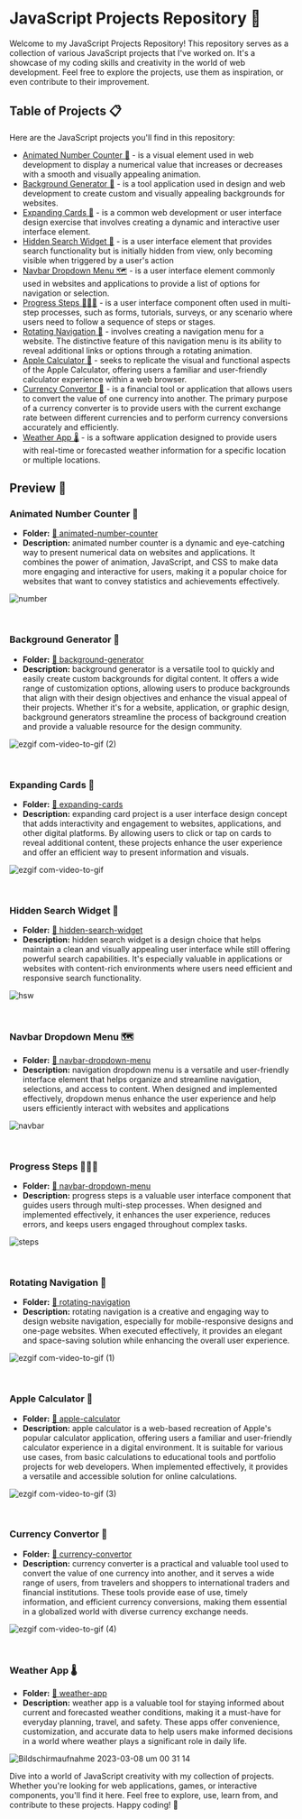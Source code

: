  # JavaScript Projects Repository 🚀

Welcome to my JavaScript Projects Repository! This repository serves as a collection of various JavaScript projects that I've worked on. It's a showcase of my coding skills and creativity in the world of web development. Feel free to explore the projects, use them as inspiration, or even contribute to their improvement.

## Table of Projects 📋

Here are the JavaScript projects you'll find in this repository:

- [Animated Number Counter 🔢](#animated-number-counter-) - is a visual element used in web development to display a numerical value that increases or decreases with a smooth and visually appealing animation. 
- [Background Generator 🌈](#background-generator-) - is a tool application used in design and web development to create custom and visually appealing backgrounds for websites.
- [Expanding Cards 🌌](#expanding-cards-) - is a common web development or user interface design exercise that involves creating a dynamic and interactive user interface element.
- [Hidden Search Widget 🔎](#hidden-search-widget-) - is a user interface element that provides search functionality but is initially hidden from view, only becoming visible when triggered by a user's action
- [Navbar Dropdown Menu 🗺️](#navbar-dropdown-menu-) - is a user interface element commonly used in websites and applications to provide a list of options for navigation or selection.
- [Progress Steps 🏃🏻‍♂️](#progress-steps-) - is a user interface component often used in multi-step processes, such as forms, tutorials, surveys, or any scenario where users need to follow a sequence of steps or stages.
- [Rotating Navigation 🧭](#rotating-navigation-) - involves creating a navigation menu for a website. The distinctive feature of this navigation menu is its ability to reveal additional links or options through a rotating animation. 
- [Apple Calculator 🧮](#apple-calculator-) - seeks to replicate the visual and functional aspects of the Apple Calculator, offering users a familiar and user-friendly calculator experience within a web browser.
- [Currency Convertor 💸](#currency-convertor-) - is a financial tool or application that allows users to convert the value of one currency into another. The primary purpose of a currency converter is to provide users with the current exchange rate between different currencies and to perform currency conversions accurately and efficiently.
- [Weather App 🌡️](#weather-app-) - is a software application designed to provide users with real-time or forecasted weather information for a specific location or multiple locations. 

## Preview 🌟

### Animated Number Counter 🔢
 - **Folder:** [📁 animated-number-counter](/animated-number-counter/)
 - **Description:** animated number counter is a dynamic and eye-catching way to present numerical data on websites and applications. It combines the power of animation, JavaScript, and CSS to make data more engaging and interactive for users, making it a popular choice for websites that want to convey statistics and achievements effectively.

![number](https://user-images.githubusercontent.com/88382171/226492389-f2c9a846-4e2f-48c8-8c47-1c0e87cb86da.gif)

<br>

### Background Generator 🌈
 - **Folder:** [📁 background-generator](/background-generator/)
 - **Description:** background generator is a versatile tool to quickly and easily create custom backgrounds for digital content. It offers a wide range of customization options, allowing users to produce backgrounds that align with their design objectives and enhance the visual appeal of their projects. Whether it's for a website, application, or graphic design, background generators streamline the process of background creation and provide a valuable resource for the design community.

![ezgif com-video-to-gif (2)](https://github.com/dpaguba/js-zero-to-hero/assets/88382171/efa2607b-8288-43d5-a1a6-fc33a5be2538)

<br>

### Expanding Cards 🌌
 - **Folder:** [📁 expanding-cards](/expanding-cards/)
 - **Description:** expanding card project is a user interface design concept that adds interactivity and engagement to websites, applications, and other digital platforms. By allowing users to click or tap on cards to reveal additional content, these projects enhance the user experience and offer an efficient way to present information and visuals.

![ezgif com-video-to-gif](https://user-images.githubusercontent.com/88382171/222894878-a77d039f-1111-4290-be06-a259fcfb8efb.gif)

<br>

### Hidden Search Widget 🔎
- **Folder:** [📁 hidden-search-widget](/hidden-search-widget/)
 - **Description:** hidden search widget is a design choice that helps maintain a clean and visually appealing user interface while still offering powerful search capabilities. It's especially valuable in applications or websites with content-rich environments where users need efficient and responsive search functionality.

![hsw](https://github.com/dpaguba/js-zero-to-hero/assets/88382171/1060aeb7-4359-4c36-b25a-5d0a8ac9cd8b)

<br>

### Navbar Dropdown Menu 🗺️
 - **Folder:** [📁 navbar-dropdown-menu](/navbar-dropdown-menu/)
 - **Description:** navigation dropdown menu is a versatile and user-friendly interface element that helps organize and streamline navigation, selections, and access to content. When designed and implemented effectively, dropdown menus enhance the user experience and help users efficiently interact with websites and applications

![navbar](https://user-images.githubusercontent.com/88382171/222894358-866d379f-2674-4fb3-a679-be64ce3a0c00.gif)

<br>

### Progress Steps 🏃🏻‍♂️
 - **Folder:** [📁 navbar-dropdown-menu](/navbar-dropdown-menu/)
 - **Description:** progress steps is a valuable user interface component that guides users through multi-step processes. When designed and implemented effectively, it enhances the user experience, reduces errors, and keeps users engaged throughout complex tasks.

![steps ](https://user-images.githubusercontent.com/88382171/225456216-60d3f4e6-4d07-43da-839a-69c29d5b8b31.gif)

<br>

### Rotating Navigation 🧭
 - **Folder:** [📁 rotating-navigation](/rotating-navigation/)
 - **Description:** rotating navigation is a creative and engaging way to design website navigation, especially for mobile-responsive designs and one-page websites. When executed effectively, it provides an elegant and space-saving solution while enhancing the overall user experience.

![ezgif com-video-to-gif (1)](https://github.com/dpaguba/js-zero-to-hero/assets/88382171/1770a89b-7732-453d-aef8-6a63d23ddc00)

 <br>

### Apple Calculator 🧮
 - **Folder:** [📁 apple-calculator](/apple-calculator/)
 - **Description:**  apple calculator is a web-based recreation of Apple's popular calculator application, offering users a familiar and user-friendly calculator experience in a digital environment. It is suitable for various use cases, from basic calculations to educational tools and portfolio projects for web developers. When implemented effectively, it provides a versatile and accessible solution for online calculations.

![ezgif com-video-to-gif (3)](https://github.com/dpaguba/js-zero-to-hero/assets/88382171/eb72e675-4037-4b34-bbd3-a0ca37ee95e2)

<br>

### Currency Convertor 💸
 - **Folder:** [📁 currency-convertor](/currency-convertor/)
 - **Description:** currency converter is a practical and valuable tool used to convert the value of one currency into another, and it serves a wide range of users, from travelers and shoppers to international traders and financial institutions. These tools provide ease of use, timely information, and efficient currency conversions, making them essential in a globalized world with diverse currency exchange needs.

![ezgif com-video-to-gif (4)](https://github.com/dpaguba/js-zero-to-hero/assets/88382171/b332865c-843a-4bfa-b9f9-058274d06b71)

<br>

### Weather App 🌡️
 - **Folder:** [📁 weather-app](/weather-app/)
 - **Description:** weather app is a valuable tool for staying informed about current and forecasted weather conditions, making it a must-have for everyday planning, travel, and safety. These apps offer convenience, customization, and accurate data to help users make informed decisions in a world where weather plays a significant role in daily life.

 ![Bildschirmaufnahme 2023-03-08 um 00 31 14](https://user-images.githubusercontent.com/88382171/223579763-cd2ccfc3-fb77-4dbd-844f-72a483b90ba9.gif)

Dive into a world of JavaScript creativity with my collection of projects. Whether you're looking for web applications, games, or interactive components, you'll find it here. Feel free to explore, use, learn from, and contribute to these projects. Happy coding! 🚀

